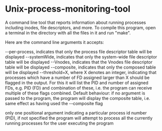 # Unix-process-monitoring-tool

A command line tool that reports information about running processes including inodes, file descriptors, and more. To compile this program, open a terminal in the directory with all the files in it and run "make".

Here are the command line arguments it accepts:

--per-process, indicates that only the process file descriptor table will be displayed
--systemWide, indicates that only the system-wide file descriptor table will be displayed
--Vnodes, indicates that the Vnodes file descriptor table will be displayed
--composite, indicates that only the composed table will be displayed
--threshold=X, where X denotes an integer, indicating that processes which have a number of FD assigned larger than X should be flagged in the output.
For this it will list the PID and number of assigned FDs, e.g. PID (FD)
and combination of these, i.e. the program can receive multiple of these flags combined.
Default behaviour: if no argument is passed to the program, the program will display the composite table, i.e. same effect as having used the --composite flag

only one positional argument indicating a particular process id number (PID), if not specified the program will attempt to process all the currently running processes for the user executing the program

